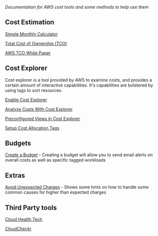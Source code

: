
_Documentation for AWS cost tools and some methods to help use them_



## Cost Estimation

[Simple Monthly Calculator](https://calculator.s3.amazonaws.com/index.html)

[Total Cost of Ownership (TCO)](https://aws.amazon.com/tco-calculator/)

[AWS TCO White Paper](http://media.amazonwebservices.com/AWS_TCO_Web_Applications.pdf)

## Cost Explorer

Cost explorer is a tool provided by AWS to examine costs, and provides a certain amount of interactive capabilities. It's capabilities are bolstered by using tags to sort resources.

[Enable Cost Explorer](https://docs.aws.amazon.com/awsaccountbilling/latest/aboutv2/cost-explorer-signup.html)

[Analyze Costs With Cost Explorer](https://docs.aws.amazon.com/awsaccountbilling/latest/aboutv2/cost-explorer-what-is.html)

[Preconfigured Views in Cost Explorer](https://docs.aws.amazon.com/awsaccountbilling/latest/aboutv2/preconfigreports.html)

[Setup Cost Allocation Tags](https://docs.aws.amazon.com/awsaccountbilling/latest/aboutv2/cost-alloc-tags.html)

## Budgets

[Create a Budget](https://docs.aws.amazon.com/awsaccountbilling/latest/aboutv2/budgets-create.html) - Creating a budget will allow you to send email alerts on overall costs as well as specific tagged workloads


## Extras

[Avoid Unexpected Charges](https://docs.aws.amazon.com/awsaccountbilling/latest/aboutv2/checklistforunwantedcharges.html) - Shows some hints on how to handle some common causes for higher than expected charges


## Third Party tools
[Cloud Health Tech](https://www.cloudhealthtech.com/)

[CloudCheckr](http://cloudcheckr.com/)
